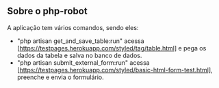 
## Sobre o php-robot

A aplicação tem vários comandos, sendo eles:

- "php artisan get_and_save_table:run" acessa [https://testpages.herokuapp.com/styled/tag/table.html] e pega os dados da tabela e salva no banco de dados.
- "php artisan submit_external_form:run" acessa [https://testpages.herokuapp.com/styled/basic-html-form-test.html], preenche e envia o formulário.

